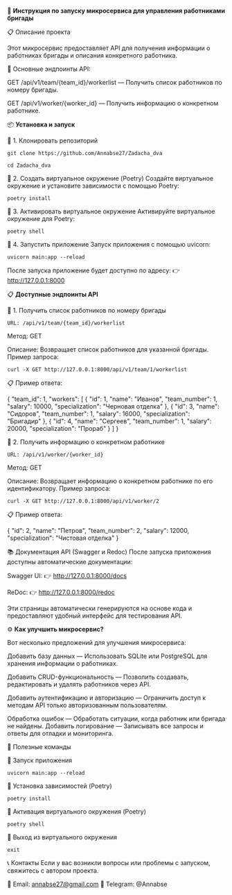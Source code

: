 🚀 **Инструкция по запуску микросервиса для управления работниками бригады**

📋 Описание проекта

Этот микросервис предоставляет API для получения информации о работниках бригады и описания конкретного работника.

📍 Основные эндпоинты API:

GET /api/v1/team/{team_id}/workerlist — Получить список работников по номеру бригады.

GET /api/v1/worker/{worker_id} — Получить информацию о конкретном работнике.


📦 **Установка и запуск**

🔹 1. Клонировать репозиторий
```
git clone https://github.com/Annabse27/Zadacha_dva
```
```
cd Zadacha_dva
```

🔹 2. Создать виртуальное окружение (Poetry)
Создайте виртуальное окружение и установите зависимости с помощью Poetry:
```
poetry install
```

🔹 3. Активировать виртуальное окружение
Активируйте виртуальное окружение для Poetry:
```
poetry shell
```

🔹 4. Запустить приложение
Запуск приложения с помощью uvicorn:
```
uvicorn main:app --reload
```

После запуска приложение будет доступно по адресу:
 👉 http://127.0.0.1:8000


📋 **Доступные эндпоинты API**

🔹 1. Получить список работников по номеру бригады
```
URL: /api/v1/team/{team_id}/workerlist
```

Метод: GET

Описание: Возвращает список работников для указанной бригады.
Пример запроса:
```
curl -X GET http://127.0.0.1:8000/api/v1/team/1/workerlist
```
📋 Пример ответа:

{
  "team_id": 1,
  "workers": [
    {
      "id": 1,
      "name": "Иванов",
      "team_number": 1,
      "salary": 10000,
      "specialization": "Черновая отделка"
    },
    {
      "id": 3,
      "name": "Сидоров",
      "team_number": 1,
      "salary": 16000,
      "specialization": "Бригадир"
    },
    {
      "id": 4,
      "name": "Сергеев",
      "team_number": 1,
      "salary": 20000,
      "specialization": "Прораб"
    }
  ]
}


🔹 2. Получить информацию о конкретном работнике
```
URL: /api/v1/worker/{worker_id}
```

Метод: GET

Описание: Возвращает информацию о конкретном работнике по его идентификатору.
Пример запроса:
```
curl -X GET http://127.0.0.1:8000/api/v1/worker/2
```
📋 Пример ответа:

{
  "id": 2,
  "name": "Петров",
  "team_number": 2,
  "salary": 12000,
  "specialization": "Чистовая отделка"
}


📚 Документация API (Swagger и Redoc)
После запуска приложения доступны автоматические документации:

Swagger UI: 👉 http://127.0.0.1:8000/docs

ReDoc: 👉 http://127.0.0.1:8000/redoc

Эти страницы автоматически генерируются на основе кода и предоставляют удобный интерфейс для тестирования API.

⚙️ **Как улучшить микросервис?**

Вот несколько предложений для улучшения микросервиса:

Добавить базу данных — Использовать SQLite или PostgreSQL для хранения информации о работниках.

Добавить CRUD-функциональность — Позволить создавать, редактировать и удалять работников через API.

Добавить аутентификацию и авторизацию — Ограничить доступ к методам API только авторизованным пользователям.

Обработка ошибок — Обработать ситуации, когда работник или бригада не найдены.
Добавить логирование — Записывать все запросы и ответы для отладки и мониторинга.


🚀 Полезные команды

🔹 Запуск приложения
```
uvicorn main:app --reload
```

🔹 Установка зависимостей (Poetry)
```
poetry install
```
🔹 Активация виртуального окружения (Poetry)
```
poetry shell
```
🔹 Выход из виртуального окружения
```
exit
```


📞 Контакты Если у вас возникли вопросы или проблемы с запуском, свяжитесь с автором проекта.

 📧 Email: annabse27@gmail.com
 📱 Telegram: @Annabse

